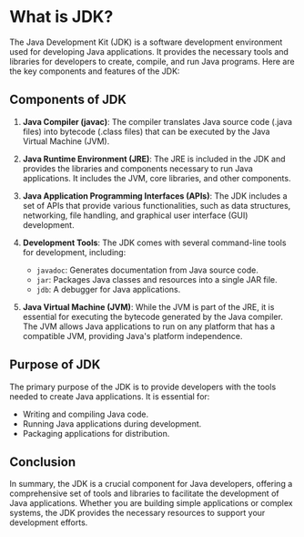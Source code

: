 # What is JDK?

The Java Development Kit (JDK) is a software development environment used for developing Java applications. It provides the necessary tools and libraries for developers to create, compile, and run Java programs. Here are the key components and features of the JDK:

## Components of JDK

1. **Java Compiler (javac)**: The compiler translates Java source code (.java files) into bytecode (.class files) that can be executed by the Java Virtual Machine (JVM).

2. **Java Runtime Environment (JRE)**: The JRE is included in the JDK and provides the libraries and components necessary to run Java applications. It includes the JVM, core libraries, and other components.

3. **Java Application Programming Interfaces (APIs)**: The JDK includes a set of APIs that provide various functionalities, such as data structures, networking, file handling, and graphical user interface (GUI) development.

4. **Development Tools**: The JDK comes with several command-line tools for development, including:
   - `javadoc`: Generates documentation from Java source code.
   - `jar`: Packages Java classes and resources into a single JAR file.
   - `jdb`: A debugger for Java applications.

5. **Java Virtual Machine (JVM)**: While the JVM is part of the JRE, it is essential for executing the bytecode generated by the Java compiler. The JVM allows Java applications to run on any platform that has a compatible JVM, providing Java's platform independence.

## Purpose of JDK

The primary purpose of the JDK is to provide developers with the tools needed to create Java applications. It is essential for:
- Writing and compiling Java code.
- Running Java applications during development.
- Packaging applications for distribution.

## Conclusion

In summary, the JDK is a crucial component for Java developers, offering a comprehensive set of tools and libraries to facilitate the development of Java applications. Whether you are building simple applications or complex systems, the JDK provides the necessary resources to support your development efforts.